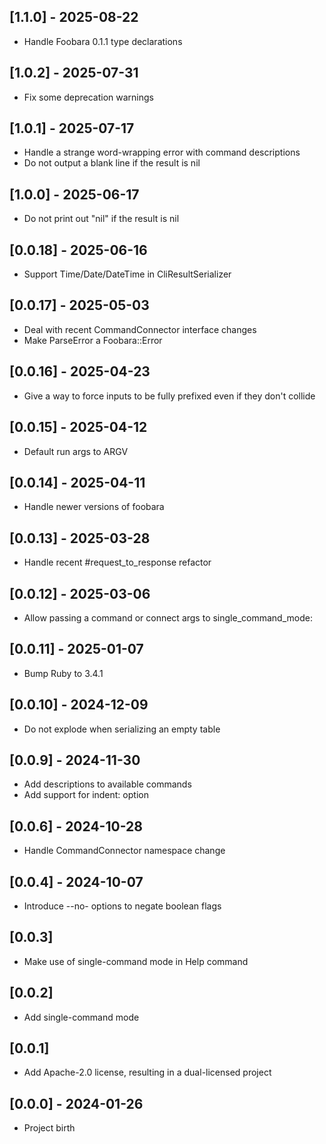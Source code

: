 ## [1.1.0] - 2025-08-22

- Handle Foobara 0.1.1 type declarations

## [1.0.2] - 2025-07-31

- Fix some deprecation warnings

## [1.0.1] - 2025-07-17

- Handle a strange word-wrapping error with command descriptions
- Do not output a blank line if the result is nil

## [1.0.0] - 2025-06-17

- Do not print out "nil" if the result is nil

## [0.0.18] - 2025-06-16

- Support Time/Date/DateTime in CliResultSerializer

## [0.0.17] - 2025-05-03

- Deal with recent CommandConnector interface changes
- Make ParseError a Foobara::Error

## [0.0.16] - 2025-04-23

- Give a way to force inputs to be fully prefixed even if they don't collide

## [0.0.15] - 2025-04-12

- Default run args to ARGV

## [0.0.14] - 2025-04-11

- Handle newer versions of foobara

## [0.0.13] - 2025-03-28

- Handle recent #request_to_response refactor

## [0.0.12] - 2025-03-06

- Allow passing a command or connect args to single_command_mode:

## [0.0.11] - 2025-01-07

- Bump Ruby to 3.4.1

## [0.0.10] - 2024-12-09

- Do not explode when serializing an empty table

## [0.0.9] - 2024-11-30

- Add descriptions to available commands
- Add support for indent: option

## [0.0.6] - 2024-10-28

- Handle CommandConnector namespace change

## [0.0.4] - 2024-10-07

- Introduce --no- options to negate boolean flags

## [0.0.3]

- Make use of single-command mode in Help command

## [0.0.2]

- Add single-command mode

## [0.0.1]

- Add Apache-2.0 license, resulting in a dual-licensed project

## [0.0.0] - 2024-01-26

- Project birth
